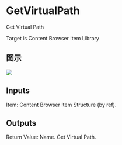 # GetVirtualPath

Get Virtual Path

Target is Content Browser Item Library

## 图示

![]($-20221218-18302530.png)

## Inputs

Item: Content Browser Item Structure (by ref).  

## Outputs

Return Value: Name. Get Virtual Path.

